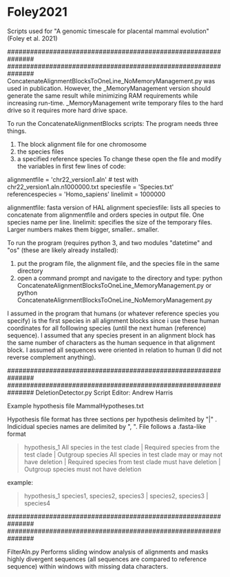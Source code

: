# Foley2021
Scripts used for "A genomic timescale for placental mammal evolution" (Foley et al. 2021)


###############################################################
###############################################################
ConcatenateAlignmentBlocksToOneLine_NoMemoryManagement.py was used in publication. However, the _MemoryManagement version should generate the same result while minimizing RAM requirements while increasing run-time. _MemoryManagement write temporary files to the hard drive so it requires more hard drive space.

To run the ConcatenateAlignmentBlocks scripts:
The program needs three things.
1. The block alignment file for one chromosome
2. the species files
3. a specified reference species
To change these open the file and modify the variables in first few lines of code:

alignmentfile = 'chr22_version1.aln'  # test with chr22_version1.aln.n1000000.txt
speciesfile = 'Species.txt'
referencespecies = 'Homo_sapiens'
linelimit = 1000000

alignmentfile: fasta version of HAL alignment
speciesfile: lists all species to concatenate from alignmentfile and orders species in output file. One species name per line.
linelimit: specifies the size of the temporary files. Larger numbers makes them bigger, smaller.. smaller.

To run the program (requires python 3, and two modules "datetime" and "os" (these are likely already installed):
1. put the program file, the alignment file, and the species file in the same directory
2. open a command prompt and navigate to the directory and type:
python ConcatenateAlignmentBlocksToOneLine_MemoryManagement.py
or
python ConcatenateAlignmentBlocksToOneLine_NoMemoryManagement.py

I assumed in the program that humans (or whatever reference species you specify) is the first species in all alignment blocks since i use these human coordinates for all folllowing species (until the next human (reference) sequence).
I assumed that any species present in an alignment block has the same number of characters as the human sequence in that alignment block.
I assumed all sequences were oriented in relation to human (I did not reverse complement anything).


###############################################################
###############################################################
DeletionDetector.py
Script Editor: Andrew Harris

Example hypothesis file MammalHypotheses.txt

Hypothesis file format has three sections per hypothesis delimited by "|" . Indicidual species names are delimited by ", ". File follows a .fasta-like format

>hypothesis_1
All species in the test clade | Required species from the test clade | Outgroup species
All species in test clade may or may not have deletion | Required species from test clade must have deletion | Outgroup species must not have deletion

example:
>hypothesis_1
species1, species2, species3 | species2, species3 | species4


###############################################################
###############################################################

FilterAln.py
Performs sliding window analysis of alignments and masks highly divergent sequences (all sequences are compared to reference sequence) within windows with missing data characters.
